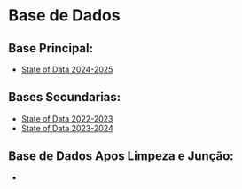 # Base de Dados 

## Base Principal:
  * [State of Data 2024-2025](/assets/data/state_of_data_2024.csv)

## Bases Secundarias:
  * [State of Data 2022-2023](/assets/data/state_of_data_2022.csv)
  * [State of Data 2023-2024](/assets/data/state_of_data_2023.csv)

## Base de Dados Apos Limpeza e Junção:
  *
  
